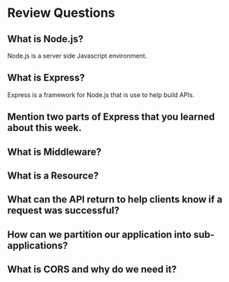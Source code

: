 # Review Questions

## What is Node.js?
Node.js is a server side Javascript environment.

## What is Express?
Express is a framework for Node.js that is use to help build APIs.

## Mention two parts of Express that you learned about this week.


## What is Middleware?


## What is a Resource?


## What can the API return to help clients know if a request was successful?


## How can we partition our application into sub-applications?


## What is CORS and why do we need it?

